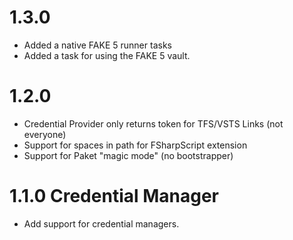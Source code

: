 # 1.3.0

* Added a native FAKE 5 runner tasks
* Added a task for using the FAKE 5 vault.

# 1.2.0

* Credential Provider only returns token for TFS/VSTS Links (not everyone)
* Support for spaces in path for FSharpScript extension
* Support for Paket "magic mode" (no bootstrapper)

# 1.1.0 Credential Manager

* Add support for credential managers.